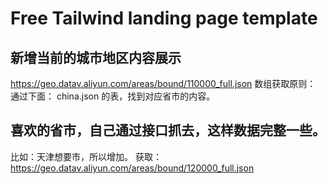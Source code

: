 # Free Tailwind landing page template

## 新增当前的城市地区内容展示

https://geo.datav.aliyun.com/areas/bound/110000_full.json
数组获取原则：
通过下面：
china.json 的表，找到对应省市的内容。

## 喜欢的省市，自己通过接口抓去，这样数据完整一些。
比如：天津想要市，所以增加。
获取：https://geo.datav.aliyun.com/areas/bound/120000_full.json